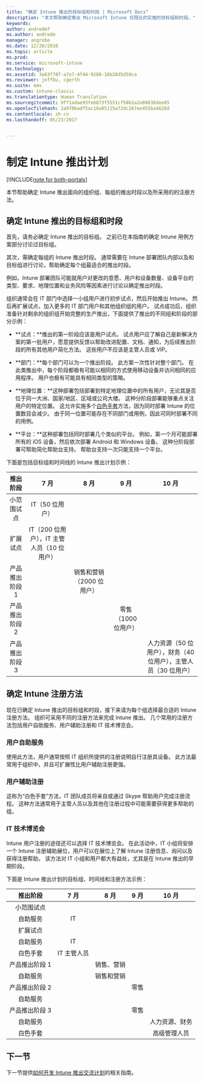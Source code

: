 ```yaml
---
title: "确定 Intune 推出的目标组和时段 | Microsoft Docs"
description: "本文帮助确定推出 Microsoft Intune 仅限云的实施的目标组和时段。"
keywords: 
author: andredm7
ms.author: andredm
manager: angrobe
ms.date: 12/20/2016
ms.topic: article
ms.prod: 
ms.service: microsoft-intune
ms.technology: 
ms.assetid: 3a63f78f-a7e7-4f44-9288-16b28d5d58ca
ms.reviewer: jeffbu, cgerth
ms.suite: ems
ms.custom: intune-classic
ms.translationtype: Human Translation
ms.sourcegitcommit: 9ff1adae93fe6873f5551cf58b1a2e89638dee85
ms.openlocfilehash: 2a970badf5ac18a05115a72dc267ee455ba4628d
ms.contentlocale: zh-cn
ms.lasthandoff: 05/23/2017


---
```


# <a name="develop-an-intune-rollout-plan"></a>制定 Intune 推出计划

[!INCLUDE[note for both-portals](../includes/note-for-both-portals.md)]

本节帮助确定 Intune 推出面向的组织组、每组的推出时段以及所采用的的注册方法。

## <a name="determine-intune-rollout-targeted-groups-and-timeframes"></a>确定 Intune 推出的目标组和时段

首先，请务必确定 Intune 推出的目标组。 之前已在本指南的确定 Intune 用例方案部分讨论过目标组。

其次，需确定每组的 Intune 推出时段。 通常需要在 Intune 部署团队内部以及和目标组进行讨论，帮助确定每个组最适合的推出时段。

例如，Intune 部署团队可能就用户对更改的意愿、用户和设备数量、设备平台的类型、要求、地理位置和业务风险等因素进行讨论以确定推出时段。

组织通常会在 IT 部门中选择一小组用户进行初步试点，然后开始推出 Intune。 然后再扩展试点，加入更多的 IT 部门用户和其他组织组的用户。 试点成功后，组织准备针对剩余的组织组开始完整的生产推出，下面提供了推出的不同组和阶段的部分示例：

-   **试点：**推出的第一阶段应该是用户试点。 试点用户应了解自己是新解决方案的第一批用户，愿意提供反馈以帮助改进配置、文档、通知，为后续推出阶段的所有其他用户简化方法。 这些用户不应该是主管人员或 VIP。

-   **部门：**每个部门可以为一个推出阶段。 此方案一次性针对整个部门。 在此类推出中，每个阶段都极有可能以相同的方式使用移动设备并访问相同的应用程序。 用户也极有可能具有相同类型的策略。

-   **地理位置：**这种部署包括部署到特定地理位置中的所有用户，无论其是否位于同一大洲、国家/地区、区域或公司大楼。 这种分阶段部署能够重点关注用户的特定位置。 这允许实施多个[白色手套](#user-assisted-enrollment)方法，因为同时部署 Intune 的位置数目会减少。 由于同一位置可能存在不同部门或用例，因此可同时部署不同的用例。

-   **平台：**这种部署包括同时部署几个类似的平台。 例如，第一个月可能部署所有的 iOS 设备，然后依次部署 Android 和 Windows 设备。 这种分阶段部署可帮助简化帮助台支持。 帮助台支持一次只能支持一个平台。

下面是包括目标组和时间线的 Intune 推出计划示例：

| **推出阶段** | **7 月** | **8 月** | **9 月** | **10 月** |
|:---:|:---:|:---:|:---:|:---:|
| 小范围试点 | IT（50 位用户） |  |  |  |                                                         
| 扩展试点 | IT（200 位用户），IT 主管人员（10 位用户） |  |  |  |                                                         
| 产品推出阶段 1 |  | 销售和营销（2000 位用户） |  |  |
| 产品推出阶段 2 |  |  | 零售（1000 位用户） |  |
| 产品推出阶段 3 |  |  |  | 人力资源（50 位用户），财务（40 位用户），主管人员（30 位用户） |

## <a name="determine-the-intune-enrollment-approach"></a>确定 Intune 注册方法

现在已确定 Intune 推出的目标组和时段，接下来请为每个组选择最合适的 Intune 注册方法。 组织可采用不同的注册方法来完成 Intune 推出。 几个常用的注册方法包括用户自助服务、用户辅助注册和 IT 技术博览会。

### <a name="user-self-service"></a>用户自助服务

使用此方法，用户通常按照 IT 组织所提供的注册说明自行注册其设备。 此方法最常用于组织中，并且可扩展性比用户辅助注册更强。

### <a name="user-assisted-enrollment"></a>用户辅助注册

这称为“白色手套”方法，IT 团队成员将亲自或通过 Skype 帮助用户完成注册流程。 这种方法通常用于主管人员以及其他在注册过程中可能需要获得更多帮助的组。

### <a name="it-tech-fair"></a>IT 技术博览会

Intune 用户注册的途径还可以选择 IT 技术博览会。 在此活动中，IT 小组将安排一个 Intune 注册辅助展位，用户可以在展位上了解 Intune 注册信息、询问以及获得注册帮助。 该方法对 IT 小组和用户都大有益处，尤其是在 Intune 推出的早期阶段。

下面是 Intune 推出计划的目标组、时间线和注册方法示例：

| **推出阶段** | **7 月** | **8 月** | **9 月** | **10 月** |
|:---:|:---:|:---:|:---:|:---:|
| 小范围试点 |  |  |  |  |                                                         
| 自助服务 | IT |  |  |  |
| 扩展试点 |  |  |  |  |                                                         
| 自助服务 | IT |  |  |  |
| 白色手套 | IT 主管人员 |  |  |  |
| 产品推出阶段 1 |  | 销售、营销 |  |  |
| 自助服务 |  | 销售和营销 |  |  |
| 产品推出阶段 2 |  |  | 零售 |  |
| 自助服务 |  |  |  |  |
| 产品推出阶段 3 |  |  | 零售 |  |
| 自助服务 |  |  |  | 人力资源、财务 |
| 白色手套 |  |  |  | 高级管理人员 |

## <a name="next-section"></a>下一节

下一节提供[如何开发 Intune 推出交流计划](section-5-develop-a-rollout-communication-plan.md)的相关指南。


